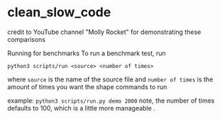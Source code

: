 # clean_slow_code
 credit to YouTube channel "Molly Rocket" for demonstrating these comparisons

 Running for benchmarks
 To run a benchmark test, run
 ```
 python3 scripts/run <source> <number of times>
```
where `source` is the name of the source file and `number of times` is the amount of times you want the shape commands to run

example: `python3 scripts/run.py demo 2000`
note, the number of times defaults to 100, which is a little more manageable .
